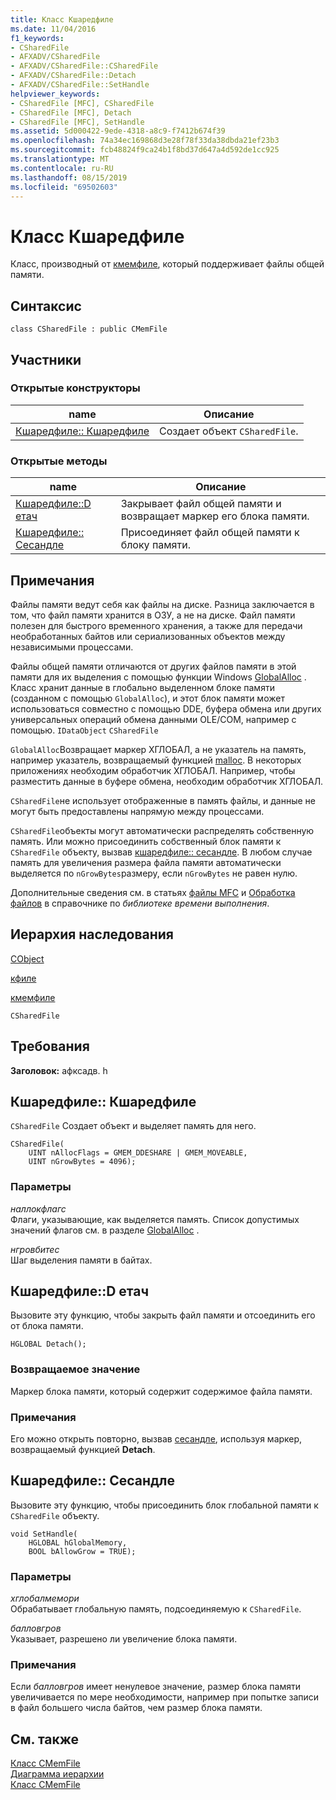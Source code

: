 ```yaml
---
title: Класс Кшаредфиле
ms.date: 11/04/2016
f1_keywords:
- CSharedFile
- AFXADV/CSharedFile
- AFXADV/CSharedFile::CSharedFile
- AFXADV/CSharedFile::Detach
- AFXADV/CSharedFile::SetHandle
helpviewer_keywords:
- CSharedFile [MFC], CSharedFile
- CSharedFile [MFC], Detach
- CSharedFile [MFC], SetHandle
ms.assetid: 5d000422-9ede-4318-a8c9-f7412b674f39
ms.openlocfilehash: 74a34ec169868d3e28f78f33da38dbda21ef23b3
ms.sourcegitcommit: fcb48824f9ca24b1f8bd37d647a4d592de1cc925
ms.translationtype: MT
ms.contentlocale: ru-RU
ms.lasthandoff: 08/15/2019
ms.locfileid: "69502603"
---
```

# <a name="csharedfile-class"></a>Класс Кшаредфиле

Класс, производный от [кмемфиле](../../mfc/reference/cmemfile-class.md), который поддерживает файлы общей памяти.

## <a name="syntax"></a>Синтаксис

```
class CSharedFile : public CMemFile
```

## <a name="members"></a>Участники

### <a name="public-constructors"></a>Открытые конструкторы

|name|Описание|
|----------|-----------------|
|[Кшаредфиле:: Кшаредфиле](#csharedfile)|Создает объект `CSharedFile`.|

### <a name="public-methods"></a>Открытые методы

|name|Описание|
|----------|-----------------|
|[Кшаредфиле::D етач](#detach)|Закрывает файл общей памяти и возвращает маркер его блока памяти.|
|[Кшаредфиле:: Сесандле](#sethandle)|Присоединяет файл общей памяти к блоку памяти.|

## <a name="remarks"></a>Примечания

Файлы памяти ведут себя как файлы на диске. Разница заключается в том, что файл памяти хранится в ОЗУ, а не на диске. Файл памяти полезен для быстрого временного хранения, а также для передачи необработанных байтов или сериализованных объектов между независимыми процессами.

Файлы общей памяти отличаются от других файлов памяти в этой памяти для их выделения с помощью функции Windows [GlobalAlloc](/windows/win32/api/winbase/nf-winbase-globalalloc) . Класс хранит данные в глобально выделенном блоке памяти (созданном с помощью `GlobalAlloc`), и этот блок памяти может использоваться совместно с помощью DDE, буфера обмена или других универсальных операций обмена данными OLE/COM, например с помощью. `IDataObject` `CSharedFile`

`GlobalAlloc`Возвращает маркер ХГЛОБАЛ, а не указатель на память, например указатель, возвращаемый функцией [malloc](../../c-runtime-library/reference/malloc.md). В некоторых приложениях необходим обработчик ХГЛОБАЛ. Например, чтобы разместить данные в буфере обмена, необходим обработчик ХГЛОБАЛ.

`CSharedFile`не использует отображенные в память файлы, и данные не могут быть предоставлены напрямую между процессами.

`CSharedFile`объекты могут автоматически распределять собственную память. Или можно присоединить собственный блок памяти к `CSharedFile` объекту, вызвав [кшаредфиле:: сесандле](#sethandle). В любом случае память для увеличения размера файла памяти автоматически выделяется по `nGrowBytes`размеру, если `nGrowBytes` не равен нулю.

Дополнительные сведения см. в статьях [файлы MFC](../../mfc/files-in-mfc.md) и [Обработка файлов](../../c-runtime-library/file-handling.md) в справочнике по *библиотеке времени выполнения*.

## <a name="inheritance-hierarchy"></a>Иерархия наследования

[CObject](../../mfc/reference/cobject-class.md)

[кфиле](../../mfc/reference/cfile-class.md)

[кмемфиле](../../mfc/reference/cmemfile-class.md)

`CSharedFile`

## <a name="requirements"></a>Требования

**Заголовок:** афксадв. h

##  <a name="csharedfile"></a>Кшаредфиле:: Кшаредфиле

`CSharedFile` Создает объект и выделяет память для него.

```
CSharedFile(
    UINT nAllocFlags = GMEM_DDESHARE | GMEM_MOVEABLE,
    UINT nGrowBytes = 4096);
```

### <a name="parameters"></a>Параметры

*наллокфлагс*<br/>
Флаги, указывающие, как выделяется память. Список допустимых значений флагов см. в разделе [GlobalAlloc](/windows/win32/api/winbase/nf-winbase-globalalloc) .

*нгровбитес*<br/>
Шаг выделения памяти в байтах.

##  <a name="detach"></a>Кшаредфиле::D етач

Вызовите эту функцию, чтобы закрыть файл памяти и отсоединить его от блока памяти.

```
HGLOBAL Detach();
```

### <a name="return-value"></a>Возвращаемое значение

Маркер блока памяти, который содержит содержимое файла памяти.

### <a name="remarks"></a>Примечания

Его можно открыть повторно, вызвав [сесандле](#sethandle), используя маркер, возвращаемый функцией **Detach**.

##  <a name="sethandle"></a>Кшаредфиле:: Сесандле

Вызовите эту функцию, чтобы присоединить блок глобальной памяти к `CSharedFile` объекту.

```
void SetHandle(
    HGLOBAL hGlobalMemory,
    BOOL bAllowGrow = TRUE);
```

### <a name="parameters"></a>Параметры

*хглобалмемори*<br/>
Обрабатывает глобальную память, подсоединяемую к `CSharedFile`.

*балловгров*<br/>
Указывает, разрешено ли увеличение блока памяти.

### <a name="remarks"></a>Примечания

Если *балловгров* имеет ненулевое значение, размер блока памяти увеличивается по мере необходимости, например при попытке записи в файл большего числа байтов, чем размер блока памяти.

## <a name="see-also"></a>См. также

[Класс CMemFile](../../mfc/reference/cmemfile-class.md)<br/>
[Диаграмма иерархии](../../mfc/hierarchy-chart.md)<br/>
[Класс CMemFile](../../mfc/reference/cmemfile-class.md)
